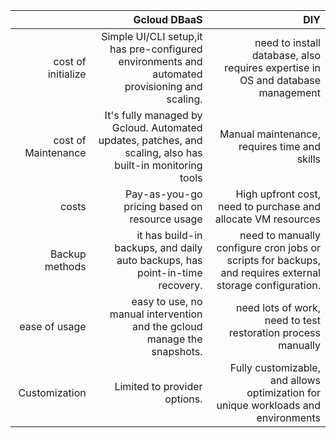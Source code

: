 |    |  Gcloud DBaaS |  DIY |
|--:|--:|--:|
|  cost of initialize | Simple UI/CLI setup,it has pre-configured environments and automated provisioning and scaling. |  need to install database, also requires expertise in OS and database management  |
| cost of Maintenance | It's fully managed by Gcloud. Automated updates, patches, and scaling, also has built-in monitoring tools | Manual maintenance, requires time and skills |
|  costs | Pay-as-you-go pricing based on resource usage  |  High upfront cost, need to purchase and allocate VM resources  |
|  Backup methods | it has build-in backups, and daily auto backups, has point-in-time recovery. |  need to manually configure cron jobs or scripts for backups, and requires external storage configuration.  |
|  ease of usage | easy to use, no manual intervention and the gcloud manage the snapshots. |  need lots of work, need to test restoration process manually  |
| Customization | Limited to provider options. | Fully customizable, and allows optimization for unique workloads and environments |
